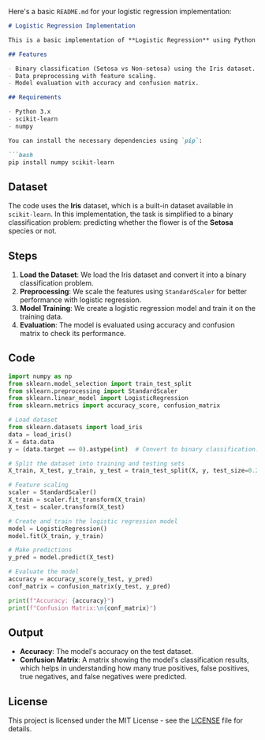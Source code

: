 Here's a basic `README.md` for your logistic regression implementation:

```markdown
# Logistic Regression Implementation

This is a basic implementation of **Logistic Regression** using Python and the `scikit-learn` library. The implementation demonstrates how to train a logistic regression model on a dataset, make predictions, and evaluate the model's performance.

## Features

- Binary classification (Setosa vs Non-setosa) using the Iris dataset.
- Data preprocessing with feature scaling.
- Model evaluation with accuracy and confusion matrix.

## Requirements

- Python 3.x
- scikit-learn
- numpy

You can install the necessary dependencies using `pip`:

```bash
pip install numpy scikit-learn
```

## Dataset

The code uses the **Iris** dataset, which is a built-in dataset available in `scikit-learn`. In this implementation, the task is simplified to a binary classification problem: predicting whether the flower is of the **Setosa** species or not.

## Steps

1. **Load the Dataset**: We load the Iris dataset and convert it into a binary classification problem.
2. **Preprocessing**: We scale the features using `StandardScaler` for better performance with logistic regression.
3. **Model Training**: We create a logistic regression model and train it on the training data.
4. **Evaluation**: The model is evaluated using accuracy and confusion matrix to check its performance.

## Code

```python
import numpy as np
from sklearn.model_selection import train_test_split
from sklearn.preprocessing import StandardScaler
from sklearn.linear_model import LogisticRegression
from sklearn.metrics import accuracy_score, confusion_matrix

# Load dataset
from sklearn.datasets import load_iris
data = load_iris()
X = data.data
y = (data.target == 0).astype(int)  # Convert to binary classification: Setosa vs Non-setosa

# Split the dataset into training and testing sets
X_train, X_test, y_train, y_test = train_test_split(X, y, test_size=0.2, random_state=42)

# Feature scaling
scaler = StandardScaler()
X_train = scaler.fit_transform(X_train)
X_test = scaler.transform(X_test)

# Create and train the logistic regression model
model = LogisticRegression()
model.fit(X_train, y_train)

# Make predictions
y_pred = model.predict(X_test)

# Evaluate the model
accuracy = accuracy_score(y_test, y_pred)
conf_matrix = confusion_matrix(y_test, y_pred)

print(f"Accuracy: {accuracy}")
print(f"Confusion Matrix:\n{conf_matrix}")
```

## Output

- **Accuracy**: The model's accuracy on the test dataset.
- **Confusion Matrix**: A matrix showing the model's classification results, which helps in understanding how many true positives, false positives, true negatives, and false negatives were predicted.

## License

This project is licensed under the MIT License - see the [LICENSE](LICENSE) file for details.

```

